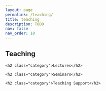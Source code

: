 ```yaml
---
layout: page
permalink: /teaching/
title: teaching
description: TODO
nav: false
nav_order: 10
---
```


<div class="post">
<article>
<div class="teaching">
    <h2 class="category">Teaching</h2>

    <h2 class="category">Lectures</h2>

    <h2 class="category">Seminars</h2>

    <h2 class="category">Teaching Support</h2>
</div>
</article>
</div>